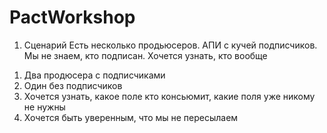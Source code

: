 # PactWorkshop

1. Сценарий
Есть несколько продьюсеров. АПИ с кучей подписчиков. Мы не знаем, кто подписан. Хочется узнать, кто вообще
1) Два продюсера с подписчиками
2) Один без подписчиков
3) Хочется узнать, какое поле кто консьюмит, какие поля уже никому не нужны
4) Хочется быть уверенным, что мы не пересылаем 